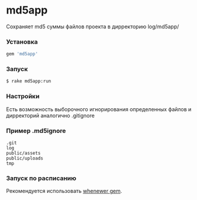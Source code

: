 md5app
======

Сохраняет md5 суммы файлов проекта в дирректорию log/md5app/

### Установка

```ruby
gem 'md5app'
```

### Запуск

```sh
$ rake md5app:run
```
### Настройки

Есть возможность выборочного игнорирования определенных файлов и дирректорий
аналогично .gitignore

### Пример .md5ignore 

```
.git
log
public/assets
public/uploads
tmp
```
### Запуск по расписанию

Рекомендуется использовать [whenewer gem](https://github.com/javan/whenever).
